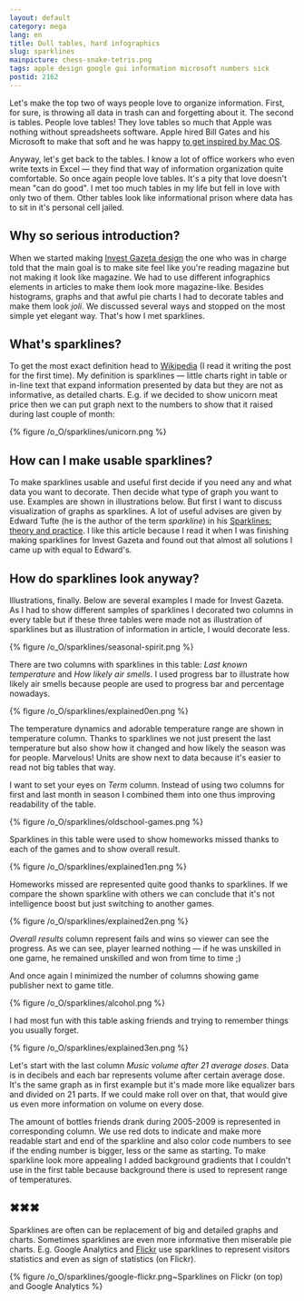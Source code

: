 ```yaml
---
layout: default
category: mega
lang: en
title: Dull tables, hard infographics 
slug: sparklines
mainpicture: chess-snake-tetris.png
tags: apple design google gui information microsoft numbers sick 
postid: 2162
---
```



Let's make the top two of ways people love to organize information. First, for sure, is throwing all data in trash can and forgetting about it. The second is tables. People love tables! They love tables so much that Apple was nothing without spreadsheets software. Apple hired Bill Gates and his Microsoft to make that soft and he was happy [to get inspired by Mac OS](/mega/jolly-os/).

Anyway, let's get back to the tables. I know a lot of office workers who even write texts in Excel — they find that way of information organization quite comfortable. So once again people love tables. It's a pity that love doesn't mean "can do good". I met too much tables in my life but fell in love with only two of them. Other tables look like informational prison where data has to sit in it's personal cell jailed.<!--more-->


## Why so serious introduction?

When we started making [Invest Gazeta design](/mega/working-parts/) the one who was in charge told that the main goal is to make site feel like you're reading magazine but not making it look like magazine. We had to use different infographics elements in articles to make them look more magazine-like. Besides histograms, graphs and that awful pie charts I had to decorate tables and make them look <i>joli</i>. We discussed several ways and stopped on the most simple yet elegant way. That's how I met sparklines.


## What's sparklines?

To get the most exact definition head to [Wikipedia](http://en.wikipedia.org/wiki/Sparkline) (I read it writing the post for the first time). My definition is sparklines — little charts right in table or in-line text that expand information presented by data but they are not as informative, as detailed charts. E.g. if we decided to show unicorn meat price then we can put graph next to the numbers to show that it raised during last couple of month:  

{% figure /o_O/sparklines/unicorn.png %}




## How can I make usable sparklines?

To make sparklines usable and useful first decide if you need any and what data you want to decorate. Then decide what type of graph you want to use. Examples are shown in illustrations below. But first I want to discuss visualization of graphs as sparklines. A lot of useful advises are given by Edward Tufte (he is the author of the term <i>sparkline</i>) in his [Sparklines: theory and practice](http://www.edwardtufte.com/bboard/q-and-a-fetch-msg?msg_id=0001OR). I like this article because I read it when I was finishing making sparklines for Invest Gazeta and found out that almost all solutions I came up with equal to Edward's.


## How do sparklines look anyway?

Illustrations, finally. Below are several examples I made for Invest Gazeta. As I had to show different samples of sparklines I decorated two columns in every table but if these three tables were made not as illustration of sparklines but as illustration of information in article, I would decorate less.



{% figure /o_O/sparklines/seasonal-spirit.png %}



There are two columns with sparklines in this table: <i>Last known temperature</i> and <i>How likely air smells</i>. I used progress bar to illustrate how likely air smells because people are used to progress bar and percentage nowadays.



{% figure /o_O/sparklines/explained0en.png %}



The temperature dynamics and adorable temperature range are shown in temperature column. Thanks to sparklines we not just present the last temperature but also show how it changed and how likely the season was for people. Marvelous! Units are show next to data because it's easier to read not big tables that way.

I want to set your eyes on <i>Term</i> column. Instead of using two columns for first and last month in season I combined them into one thus improving readability of the table.



{% figure /o_O/sparklines/oldschool-games.png %}



Sparklines in this table were used to show homeworks missed thanks to each of the games and to show overall result.



{% figure /o_O/sparklines/explained1en.png %}



Homeworks missed are represented quite good thanks to sparklines. If we compare the shown sparkline with others we can conclude that it's not intelligence boost but just switching to another games.



{% figure /o_O/sparklines/explained2en.png %}



<i>Overall results</i> column represent fails and wins so viewer can see the progress. As we can see, player learned nothing — if he was unskilled in one game, he remained unskilled and won from time to time ;)

And once again I minimized the number of columns showing game publisher next to game title.



{% figure /o_O/sparklines/alcohol.png %}



I had most fun with this table asking friends and trying to remember things you usually forget. 



{% figure /o_O/sparklines/explained3en.png %}



Let's start with the last column <i>Music volume after 21 average doses</i>. Data is in decibels and each bar represents volume after certain average dose. It's the same graph as in first example but it's made more like equalizer bars and divided on 21 parts. If we could make roll over on that, that would give us even more information on volume on every dose.

The amount of bottles friends drank during 2005-2009 is represented in corresponding column. We use red dots to indicate and make more readable start and end of the sparkline and also color code numbers to see if the ending number is bigger, less or the same as starting. To make sparkline look more appealing I added background gradients that I couldn't use in the first table because background there is used to represent range of temperatures.


## ✖✖✖

Sparklines are often can be replacement of big and detailed graphs and charts. Sometimes sparklines are even more informative then miserable pie charts. E.g. Google Analytics and [Flickr](http://www.flickr.com/photos/genn-org) use sparklines to represent visitors statistics and even as sign of statistics (on Flickr).



{% figure /o_O/sparklines/google-flickr.png~Sparklines on Flickr (on top) and Google Analytics %}



